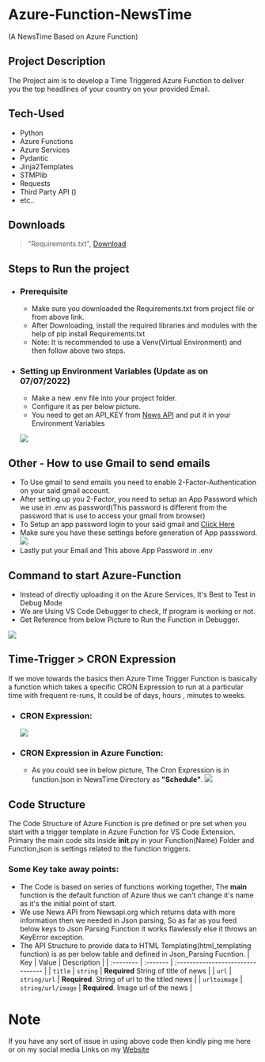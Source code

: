 # Azure-Function-NewsTime
(A NewsTime Based on Azure Function)

## Project Description
The Project aim is to develop a Time Triggered Azure Function to deliver you the top headlines of your country on your provided Email.

## Tech-Used

- Python
- Azure Functions
- Azure Services
- Pydantic
- Jinja2Templates
- STMPlib
- Requests
- Third Party API ()
- etc..

## Downloads

> "Requirements.txt", [Download](https://mega.nz/file/s9cWhSqR#cA7T4bMIKg7e73cv3s6zyMpdGSkcR3F92lHyD_PQjx8)

## Steps to Run the project

+ ### Prerequisite
  + Make sure you downloaded the Requirements.txt from project file or from above link.
  + After Downloading, install the required libraries and modules with the help of pip install Requirements.txt
  + Note: It is recommended to use a Venv(Virtual Environment) and then follow above two steps.
  
+ ### Setting up Environment Variables (Update as on 07/07/2022)
  + Make a new .env file into your project folder.
  + Configure it as per below picture.
  + You need to get an API_KEY from [News API](https://newsapi.org/) and put it in your Environment Variables
  
  
  ![](https://ibb.co/GQMN9qq)


## Other - How to use Gmail to send emails
+ To Use gmail to send emails you need to enable 2-Factor-Authentication on your said gmail account.
+ After setting up you 2-Factor, you need to setup an App Password which we use in .env as password(This password is different from the password that is use to access your gmail from browser)
+ To Setup an app password login to your said gmail and [Click Here](https://accounts.google.com/signin/v2/challenge/pwd?continue=https%3A%2F%2Fmyaccount.google.com%2Fapppasswords&service=accountsettings&osid=1&rart=ANgoxcezR1wWrDv3AGhL48fjKDEAX5mT6MhnFNl_kMJdePMJOEaIpe_ypscfaec4X1YJ7whF7CdyHkj55AxZefhg1mVU6UY0Iw&TL=AKqFyY-ngadFWMJNXLxcLpJcpdoVhj1ibecLasJD94haBGs61nn8qRVU8Inlj7fi&flowName=GlifWebSignIn&cid=1&flowEntry=ServiceLogin)
+ Make sure you have these settings before generation of App passsword.
![](https://ibb.co/Gpd2jJp)
+ Lastly put your Email and This above App Password in .env


  
## Command to start Azure-Function
  + Instead of directly uploading it on the Azure Services, It's Best to Test in Debug Mode
  + We are Using VS Code Debugger to check, If program is working or not.
  + Get Reference from below Picture to Run the Function in Debugger.

  ![](https://ibb.co/801Ld6y)
  

## Time-Trigger > CRON Expression
If we move towards the basics then Azure Time Trigger Function is basically a function which takes a specific CRON Expression to run at a particular time with frequent re-runs, It could be of days, hours , minutes to weeks.

+ ### CRON Expression:
    ![](https://ibb.co/5TFLQfn)
+ ### CRON Expression in Azure Function:
   + As you could see in below picture, The Cron Expression is in function.json in NewsTime Directory as __"Schedule"__.
    ![](https://ibb.co/MDrrSS7)
  
## Code Structure 

The Code Structure of Azure Function is pre defined or pre set when you start with a trigger template in Azure Function for VS Code Extension.
Primary the main code sits inside __init__.py in your Function(Name) Folder and Function,json is settings related to the function triggers.

### Some Key take away points:

+ The Code is based on series of functions working together, The __main__ function is the default function of Azure thus we can't change it's name as it's the initial point of start.
+ We use News API from Newsapi.org which returns data with more information then we needed in Json parsing, So as far as you feed below keys to Json Parsing Function it works flawlessly else it throws an KeyError exception.
+ The API Structure to provide data to HTML Templating(html_templating function) is as per below table and defined in Json_Parsing Fucntion.
| Key | Value     | Description                       |
| :-------- | :------- | :-------------------------------- |
| `title`      | `string` | **Required** String of title of news |
| `url`      | `string/url` | **Required**. String of url to the titled news |
| `urltoimage`      | `string/url/image` | **Required**. Image url of the news |

# Note

If you have any sort of issue in using above code then kindly ping me here or on my social media Links on my [Website](https://www.navedhashmi.com/)
